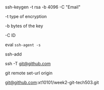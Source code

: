 

ssh-keygen -t rsa -b 4096 -C "Email"

-t type of encryption 

-b bytes of the key

-C ID


eval `ssh-agent -s`


ssh-add <private-key-name-here>

ssh -T git@github.com

git remote set-url origin <your-ssh-repo-url>

git@github.com:xt10101/week2-git-tech503.git